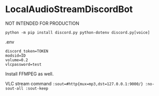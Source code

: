 # LocalAudioStreamDiscordBot
<string>NOT INTENDED FOR PRODUCTION</strong>
```
python -m pip install discord.py python-dotenv discord.py[voice]
```
.env
```
discord_token=TOKEN
modsid=ID
volume=0.2
vlcpassword=test
```
Install FFMPEG as well.

VLC stream command
`:sout=#http{mux=mp3,dst=127.0.0.1:9000/} :no-sout-all :sout-keep`